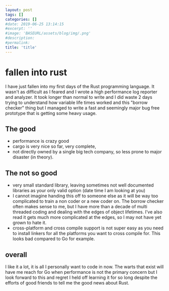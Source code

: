 ```yaml
---
layout: post
tags: []
categories: []
#date: 2019-06-25 13:14:15
#excerpt: ''
#image: 'BASEURL/assets/blog/img/.png'
#description:
#permalink:
title: 'title'
---
```


# fallen into rust

I have just fallen into my first days of the Rust programming language. It wasn't as difficult as I feared and I wrote a high performance log reporter and analyzer. It took longer than normal to write and I did waste 2 days trying to understand how variable life times worked and this "borrow checker" thing but I managed to write a fast and seemingly major bug free prototype that is getting some heavy usage.

  
## The good 

- performance is crazy good
- cargo is very nice so far, very complete, 
- not directly owned by a single big tech company, so less prone to major disaster (in theory).

## The not so good

- very small standard library, leaving sometimes not well documented libraries as your only valid option (date time I am looking at you)
- I cannot imagine handing this off to someone else as it will be way too complicated to train a non coder or a new coder on. The borrow checker often makes sense to me, but I have more than a decade of multi threaded coding and dealing with the edges of object lifetimes. I've also read it gets much more complicated at the edges, so I may not have yet grown to hate it.
- cross-platform and cross compile support is not super easy as you need to install linkers for all the platforms you want to cross compile for. This looks bad compared to Go for example.

## overall

I like it a lot, it is all I personally want to code in now. The warts that exist will have me reach for Go when performance is not the primary concern but I look forward to this and regret I held off learning it for so long despite the efforts of good friends to tell me the good news about Rust.